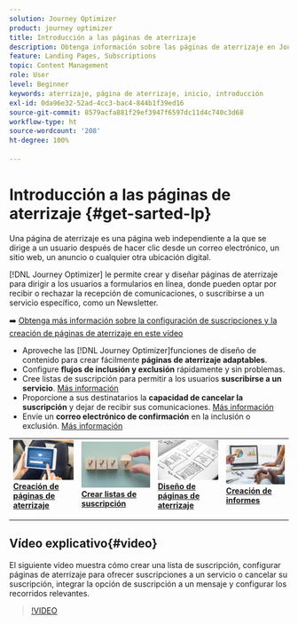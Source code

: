 ```yaml
---
solution: Journey Optimizer
product: journey optimizer
title: Introducción a las páginas de aterrizaje
description: Obtenga información sobre las páginas de aterrizaje en Journey Optimizer
feature: Landing Pages, Subscriptions
topic: Content Management
role: User
level: Beginner
keywords: aterrizaje, página de aterrizaje, inicio, introducción
exl-id: 0da96e32-52ad-4cc3-bac4-844b1f39ed16
source-git-commit: 8579acfa881f29ef3947f6597dc11d4c740c3d68
workflow-type: ht
source-wordcount: '208'
ht-degree: 100%

---
```


# Introducción a las páginas de aterrizaje {#get-sarted-lp}

Una página de aterrizaje es una página web independiente a la que se dirige a un usuario después de hacer clic desde un correo electrónico, un sitio web, un anuncio o cualquier otra ubicación digital.

[!DNL Journey Optimizer] le permite crear y diseñar páginas de aterrizaje para dirigir a los usuarios a formularios en línea, donde pueden optar por recibir o rechazar la recepción de comunicaciones, o suscribirse a un servicio específico, como un Newsletter.

➡️ [Obtenga más información sobre la configuración de suscripciones y la creación de páginas de aterrizaje en este vídeo](#video)

* Aproveche las [!DNL Journey Optimizer]funciones de diseño de contenido para crear fácilmente **páginas de aterrizaje adaptables**.
* Configure **flujos de inclusión y exclusión** rápidamente y sin problemas.
* Cree listas de suscripción para permitir a los usuarios **suscribirse a un servicio**. [Más información](lp-use-cases.md#subscription-to-a-service)
* Proporcione a sus destinatarios la **capacidad de cancelar la suscripción** y dejar de recibir sus comunicaciones. [Más información](lp-use-cases.md#opt-out)
* Envíe un **correo electrónico de confirmación** en la inclusión o exclusión. [Más información](lp-use-cases.md#send-confirmation-email)

<table style="table-layout:fixed"><tr style="border: 0;">
<td>
<a href="create-lp.md">
<img alt="Posible cliente" src="../assets/do-not-localize/lp-subscription.jpeg">
</a>
<div><a href="create-lp.md"><strong>Creación de páginas de aterrizaje</strong>
</div>
<p>
</td>
<td>
<a href="subscription-list.md">
<img alt="Poco frecuente" src="../assets/do-not-localize/lp-list.jpg">
</a>
<div>
<a href="subscription-list.md"><strong>Crear listas de suscripción</strong></a>
</div>
<p></td>
<td>
<a href="design-lp.md">
<img alt="Validación" src="../assets/do-not-localize/lp-design.jpg">
</a>
<div>
<a href="design-lp.md"><strong>Diseño de páginas de aterrizaje</strong></a>
</div>
<p>
</td>
<td>
<a href="../reports/lp-report-live.md">
<img alt="Validación" src="../assets/do-not-localize/lp-reporting.jpg">
</a>
<div>
<a href="../reports/lp-report-live.md"><strong>Creación de informes</strong></a>
</div>
<p>
</td>
</tr></table>

## Vídeo explicativo{#video}

El siguiente vídeo muestra cómo crear una lista de suscripción, configurar páginas de aterrizaje para ofrecer suscripciones a un servicio o cancelar su suscripción, integrar la opción de suscripción a un mensaje y configurar los recorridos relevantes.

>[!VIDEO](https://video.tv.adobe.com/v/341280?quality=12&learn=on)